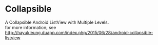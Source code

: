 # Collapsible
A Collapsible Android ListView with Multiple Levels.</br>
for more information, see http://hayukleung.duapp.com/index.php/2015/06/28/android-collapsible-listview
